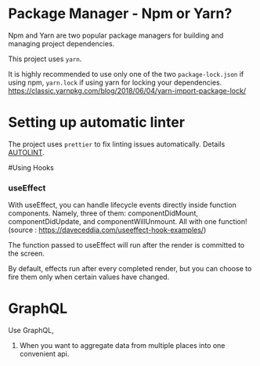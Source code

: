 # Package Manager - Npm or Yarn?

Npm and Yarn are two popular package managers for building and managing project dependencies.

This project uses `yarn`.

It is highly recommended to use only one of the two `package-lock.json` if using npm, `yarn.lock` if using yarn for locking your dependencies.
https://classic.yarnpkg.com/blog/2018/06/04/yarn-import-package-lock/

# Setting up automatic linter

The project uses `prettier` to fix linting issues automatically. Details [AUTOLINT](docs/AUTOLINT.md).

#Using Hooks

### useEffect

With useEffect, you can handle lifecycle events directly inside function components.
Namely, three of them: componentDidMount, componentDidUpdate, and componentWillUnmount.
All with one function! (source : https://daveceddia.com/useeffect-hook-examples/)

The function passed to useEffect will run after the render is committed to the screen.

By default, effects run after every completed render, but you can choose to fire them only when certain values have changed.

# GraphQL

Use GraphQL,

1. When you want to aggregate data from multiple places into one convenient api.
